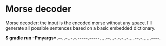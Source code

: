 # Morse decoder

<p>
Morse decoder: the input is the encoded morse without any space. I'll generate all possible sentences based on a basic embedded dictionary.
</p>


<b>$ gradle run -Pmyargs=.--..-..-.-.-----.-----....--...-.-.-..-....--.-......----.</b></p>